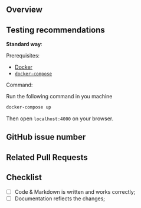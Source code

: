 <!-- Thank you for your contribution!

     Please file this form by replacing the Markdown comments
     with your text. If a section needs no action - remove it.

     Thank your for contributing to Treehouses

     See: treehouses.io for more info. -->

## Overview

<!-- Please give a short brief for the pull request,
     what problem it solves or how it makes things better. -->

## Testing recommendations

<!-- Describe how we can test your changes.
     Does it provides any behaviour that the end users
     could notice? -->
     
**Standard way**:

Prerequisites:
* [Docker](https://docs.docker.com/install/linux/docker-ce/ubuntu/#install-docker-ce)
* [`docker-compose`](https://docs.docker.com/compose/install/#install-compose)

Command:

Run the following command in you machine

```bash
docker-compose up
```

Then open `localhost:4000` on your browser.

## GitHub issue number

<!-- If this is a significant change, please file a separate issue at:
     https://github.com/treehouses/treehouses.github.io/issues
     and include the number here and in commit message(s) using
     syntax like "Fixes #472" or "Fixes treehouses/treehouses.github.io#472".  -->

## Related Pull Requests

<!-- If your changes affects multiple components in different
     repositories please put links to those pull requests here.  -->

## Checklist

- [ ] Code & Markdown is written and works correctly;
- [ ] Documentation reflects the changes;
